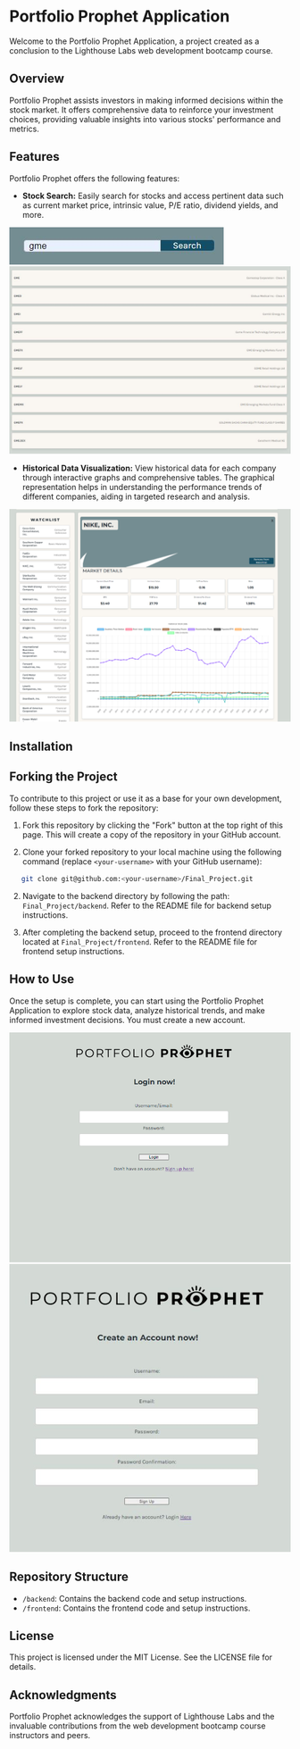 

# Portfolio Prophet Application

Welcome to the Portfolio Prophet Application, a project created as a conclusion to the Lighthouse Labs web development bootcamp course.

## Overview

Portfolio Prophet assists investors in making informed decisions within the stock market. It offers comprehensive data to reinforce your investment choices, providing valuable insights into various stocks' performance and metrics.

## Features

Portfolio Prophet offers the following features:

- **Stock Search:** Easily search for stocks and access pertinent data such as current market price, intrinsic value, P/E ratio, dividend yields, and more.

![Alt text](/planning/README-Photos/search-function.JPG?raw=true "Searchbar")
![Alt text](/planning/README-Photos/search-result.JPG?raw=true "Search result")
  
- **Historical Data Visualization:** View historical data for each company through interactive graphs and comprehensive tables. The graphical representation helps in understanding the performance trends of different companies, aiding in targeted research and analysis.

![Alt text](/planning/README-Photos/stock-analysis.png?raw=true "Stock Card")

## Installation

## Forking the Project

To contribute to this project or use it as a base for your own development, follow these steps to fork the repository:

1. Fork this repository by clicking the "Fork" button at the top right of this page. This will create a copy of the repository in your GitHub account.

2. Clone your forked repository to your local machine using the following command (replace `<your-username>` with your GitHub username):

```sh
   git clone git@github.com:<your-username>/Final_Project.git
```

2. Navigate to the backend directory by following the path: `Final_Project/backend`. Refer to the README file for backend setup instructions. 

3. After completing the backend setup, proceed to the frontend directory located at `Final_Project/frontend`. Refer to the README file for frontend setup instructions.

## How to Use

Once the setup is complete, you can start using the Portfolio Prophet Application to explore stock data, analyze historical trends, and make informed investment decisions. You must create a new account.

![Alt text](/planning/README-Photos/login-ss.png?raw=true "Login screen")
![Alt text](/planning/README-Photos/register.JPG?raw=true "Register")

## Repository Structure

- `/backend`: Contains the backend code and setup instructions.
- `/frontend`: Contains the frontend code and setup instructions.

## License

This project is licensed under the MIT License. See the LICENSE file for details.


## Acknowledgments

Portfolio Prophet acknowledges the support of Lighthouse Labs and the invaluable contributions from the web development bootcamp course instructors and peers.
